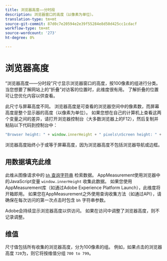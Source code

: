 ```yaml
---
title: 浏览器高度——分时段
description: 浏览器窗口的高度（以像素为单位）。
translation-type: tm+mt
source-git-commit: 87d0c7e20594e2e39f55284e8d50d425cc1cdacf
workflow-type: tm+mt
source-wordcount: '273'
ht-degree: 0%

---
```



# 浏览器高度

“浏览器高度——分时段”尺寸显示浏览器窗口的高度，按100像素的组进行分类。 当您想要了解网站上的“折叠”对访客的位置时，此维度很有用。 了解折叠的位置可让您优化内容以供查看。

此尺寸与屏幕高度不同。 浏览器高度是可查看的浏览器空间中的像素数，而屏幕高度是整个显示器的高度（以像素为单位）。 如果您想在自己的计算机上查看这两个变量之间的差异，请打开浏览器控制台（大多数浏览器上的F12），然后复制并粘贴以下代码到控制台中：

```javascript
"Browser height: " + window.innerHeight + " pixels\nScreen height: " + screen.height + " pixels";
```

浏览器高度始终小于或等于屏幕高度，因为浏览器高度不包括浏览器导航或边框。

## 用数据填充此维

此维从图像请求中的 [`bh` 查询字符串](/help/implement/validate/query-parameters.md) 检索数据。 AppMeasurement使用浏览器中的JavaScript变量 `window.innerHeight` 收集此数据。 如果您使用AppMeasurement库（如通过Adobe Experience Platform Launch），此维度将开箱即用。 如果您在AppMeasurement之外使用查询收集方法（如通过API），请确保在每次访问的第一次点击时包含 `bh` 字符串参数。

Adobe会持续显示浏览器高度以供访问。 如果在访问中调整了浏览器高度，则不记录调整。

## 维值

尺寸值包括所有收集的浏览器高度，分为100像素的组。 例如，如果点击的浏览器高度 `720`为，则它将按维值分组 `700 to 799`。
